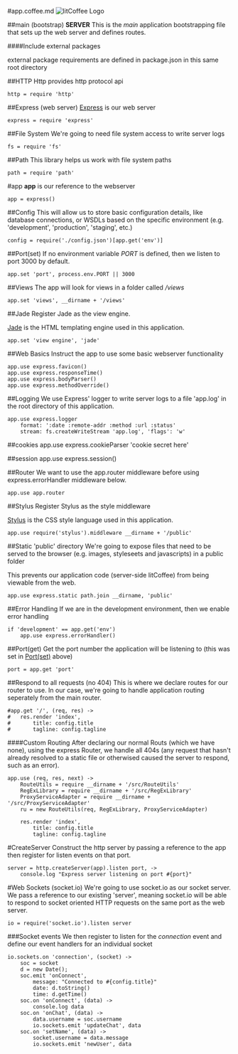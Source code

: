 #app.coffee.md ![litCoffee Logo](https://raw.github.com/scanton/flaming-expresso/master/public/images/litCoffee-icon.png)

##main (bootstrap) **SERVER**
This is the *main* application bootstrapping file that sets
up the web server and defines routes.

####Include external packages

external package requirements are defined in package.json
in this same root directory

##HTTP
Http provides http protocol api

	http = require 'http'

##Express (web server)
[Express](http://expressjs.com/) is our web server

	express = require 'express'

##File System
We're going to need file system access to write server logs

	fs = require 'fs'

##Path
This library helps us work with file system paths

	path = require 'path'

#app
**app** is our reference to the webserver

	app = express()

##Config
This will allow us to store basic configuration details, like
database connections, or WSDLs based on the specific environment
(e.g. 'development', 'production', 'staging', etc.)

	config = require('./config.json')[app.get('env')]

##Port(set)
If no environment variable *PORT* is defined, then we listen
to port 3000 by default.

	app.set 'port', process.env.PORT || 3000

##Views
The app will look for views in a folder called */views*

	app.set 'views', __dirname + '/views'

##Jade
Register Jade as the view engine. 

[Jade](http://jade-lang.com/) is the HTML templating engine used in
this application.

	app.set 'view engine', 'jade'

##Web Basics
Instruct the app to use some basic webserver functionality

	app.use express.favicon()
	app.use express.responseTime()
	app.use express.bodyParser()
	app.use express.methodOverride()

##Logging
We use Express' logger to write server logs to a file 'app.log' in
the root directory of this application.

	app.use express.logger
		format: ':date :remote-addr :method :url :status'
		stream: fs.createWriteStream 'app.log', 'flags': 'w'

##cookies
	app.use express.cookieParser 'cookie secret here'

##session
	app.use express.session()

##Router
We want to use the app.router middleware before using
express.errorHandler middleware below.

	app.use app.router

##Stylus
Register Stylus as the style middleware

[Stylus](http://learnboost.github.io/stylus/) is the CSS style language
used in this application.

	app.use require('stylus').middleware __dirname + '/public'

##Static 'public' directory
We're going to expose files that need to be served to the browser
(e.g. images, styleseets and javascripts) in a public folder

This prevents our application code (server-side litCoffee) from being
viewable from the web.

	app.use express.static path.join __dirname, 'public'

##Error Handling
If we are in the development environment, then we enable error handling

	if 'development' == app.get('env')
		app.use express.errorHandler()

##Port(get)
Get the port number the application will be listening to (this was set in
[Port(set)](#portset) above)

	port = app.get 'port'

##Respond to all requests (no 404)
This is where we declare routes for our router to use.  In our case,
we're going to handle application routing seperately from the main router.
	
	#app.get '/', (req, res) ->
	#	res.render 'index',
	#		title: config.title
	#		tagline: config.tagline

####Custom Routing
After declaring our normal Routs (which we have none), using the express
Router, we handle all 404s (any request that hasn't already resolved to
a static file or otherwised caused the server to respond, such as an error).

	app.use (req, res, next) ->
		RouteUtils = require __dirname + '/src/RouteUtils'
		RegExLibrary = require __dirname + '/src/RegExLibrary'
		ProxyServiceAdapter = require __dirname + '/src/ProxyServiceAdapter'
		ru = new RouteUtils(req, RegExLibrary, ProxyServiceAdapter)

		res.render 'index',
			title: config.title
			tagline: config.tagline

#CreateServer
Construct the http server by passing a reference to the app then
register for listen events on that port.

	server = http.createServer(app).listen port, ->
		console.log "Express server listening on port #{port}"

#Web Sockets (socket.io)
We're going to use socket.io as our socket server.  We pass a
reference to our existing 'server', meaning socket.io will be able
to respond to socket oriented HTTP requests on the same port as the
web server.

	io = require('socket.io').listen server

###Socket events
We then register to listen for the *connection* event and define our
event handlers for an individual socket

	io.sockets.on 'connection', (socket) ->
		soc = socket
		d = new Date();
		soc.emit 'onConnect', 
			message: "Connected to #{config.title}"
			date: d.toString()
			time: d.getTime()
		soc.on 'onConnect', (data) ->
			console.log data
		soc.on 'onChat', (data) ->
			data.username = soc.username
			io.sockets.emit 'updateChat', data
		soc.on 'setName', (data) ->
			socket.username = data.message
			io.sockets.emit 'newUser', data

